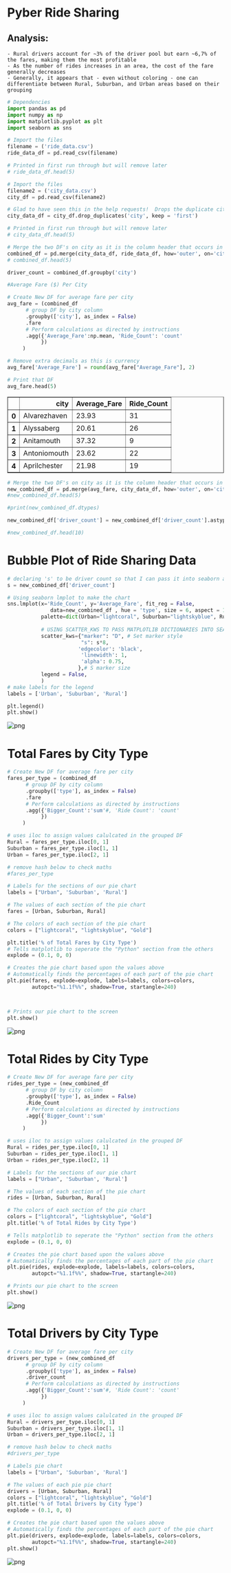 
# Pyber Ride Sharing

## Analysis:
    - Rural drivers account for ~3% of the driver pool but earn ~6,7% of the fares, making them the most profitable
    - As the number of rides increases in an area, the cost of the fare generally decreases
    - Generally, it appears that - even without coloring - one can differentiate between Rural, Suburban, and Urban areas based on their grouping
    


```python
# Dependencies
import pandas as pd
import numpy as np
import matplotlib.pyplot as plt
import seaborn as sns
```


```python
# Import the files
filename = ('ride_data.csv')
ride_data_df = pd.read_csv(filename)

# Printed in first run through but will remove later
# ride_data_df.head(5)
```


```python
# Import the files
filename2 = ('city_data.csv')
city_df = pd.read_csv(filename2)

# Glad to have seen this in the help requests!  Drops the duplicate city names
city_data_df = city_df.drop_duplicates('city', keep = 'first')

# Printed in first run through but will remove later
# city_data_df.head(5)

```


```python
# Merge the two DF's on city as it is the column header that occurs in both
combined_df = pd.merge(city_data_df, ride_data_df, how='outer', on='city')
# combined_df.head(5)

```


```python
driver_count = combined_df.groupby('city')
```


```python
#Average Fare ($) Per City

# Create New DF for average fare per city
avg_fare = (combined_df
      # group DF by city column
      .groupby(['city'], as_index = False)
      .fare
      # Perform calculations as directed by instructions
      .agg({'Average_Fare':np.mean, 'Ride_Count': 'count'
           })
     )

# Remove extra decimals as this is currency
avg_fare['Average_Fare'] = round(avg_fare["Average_Fare"], 2)

# Print that DF
avg_fare.head(5)

```




<div>
<style>
    .dataframe thead tr:only-child th {
        text-align: right;
    }

    .dataframe thead th {
        text-align: left;
    }

    .dataframe tbody tr th {
        vertical-align: top;
    }
</style>
<table border="1" class="dataframe">
  <thead>
    <tr style="text-align: right;">
      <th></th>
      <th>city</th>
      <th>Average_Fare</th>
      <th>Ride_Count</th>
    </tr>
  </thead>
  <tbody>
    <tr>
      <th>0</th>
      <td>Alvarezhaven</td>
      <td>23.93</td>
      <td>31</td>
    </tr>
    <tr>
      <th>1</th>
      <td>Alyssaberg</td>
      <td>20.61</td>
      <td>26</td>
    </tr>
    <tr>
      <th>2</th>
      <td>Anitamouth</td>
      <td>37.32</td>
      <td>9</td>
    </tr>
    <tr>
      <th>3</th>
      <td>Antoniomouth</td>
      <td>23.62</td>
      <td>22</td>
    </tr>
    <tr>
      <th>4</th>
      <td>Aprilchester</td>
      <td>21.98</td>
      <td>19</td>
    </tr>
  </tbody>
</table>
</div>




```python
# Merge the two DF's on city as it is the column header that occurs in both
new_combined_df = pd.merge(avg_fare, city_data_df, how='outer', on='city')
#new_combined_df.head(5)
```


```python
#print(new_combined_df.dtypes)
```


```python
new_combined_df['driver_count'] = new_combined_df['driver_count'].astype('float')

#new_combined_df.head(10)
```


# Bubble Plot of Ride Sharing Data



```python
# declaring 's' to be driver count so that I can pass it into seaborn as a size argument
s = new_combined_df['driver_count']

# Using seaborn lmplot to make the chart
sns.lmplot(x='Ride_Count', y='Average_Fare', fit_reg = False,
              data=new_combined_df , hue = 'type', size = 6, aspect = 1.25,
           palette=dict(Urban="lightcoral", Suburban="lightskyblue", Rural="Gold"),
          
           # USING SCATTER_KWS TO PASS MATPLOTLIB DICTIONARIES INTO SEABORN!!
           scatter_kws={"marker": "D", # Set marker style
                        "s": s*8,
                       'edgecolor': 'black', 
                        'linewidth': 1,
                        'alpha': 0.75,
                       },# S marker size
           legend = False,
           )
# make labels for the legend
labels = ['Urban', 'Suburban', 'Rural']

plt.legend()
plt.show()
```


![png](output_11_0.png)


# Total Fares by City Type


```python
# Create New DF for average fare per city
fares_per_type = (combined_df
      # group DF by city column
      .groupby(['type'], as_index = False)
      .fare
      # Perform calculations as directed by instructions
      .agg({'Bigger_Count':'sum'#, 'Ride Count': 'count'
           })
     )

# uses iloc to assign values calulcated in the grouped DF
Rural = fares_per_type.iloc[0, 1]
Suburban = fares_per_type.iloc[1, 1]
Urban = fares_per_type.iloc[2, 1]

# remove hash below to check maths
#fares_per_type

```


```python
# Labels for the sections of our pie chart
labels = ["Urban", 'Suburban', 'Rural']

# The values of each section of the pie chart
fares = [Urban, Suburban, Rural]

# The colors of each section of the pie chart
colors = ["lightcoral", "lightskyblue", "Gold"]

plt.title('% of Total Fares by City Type')
# Tells matplotlib to seperate the "Python" section from the others
explode = (0.1, 0, 0)

# Creates the pie chart based upon the values above
# Automatically finds the percentages of each part of the pie chart
plt.pie(fares, explode=explode, labels=labels, colors=colors,
        autopct="%1.1f%%", shadow=True, startangle=240)



# Prints our pie chart to the screen
plt.show()

```


![png](output_14_0.png)


# Total Rides by City Type


```python
# Create New DF for average fare per city
rides_per_type = (new_combined_df
      # group DF by city column
      .groupby(['type'], as_index = False)
      .Ride_Count
      # Perform calculations as directed by instructions
      .agg({'Bigger_Count':'sum'
           })
     )

# uses iloc to assign values calulcated in the grouped DF
Rural = rides_per_type.iloc[0, 1]
Suburban = rides_per_type.iloc[1, 1]
Urban = rides_per_type.iloc[2, 1]

# Labels for the sections of our pie chart
labels = ["Urban", 'Suburban', 'Rural']

# The values of each section of the pie chart
rides = [Urban, Suburban, Rural]

# The colors of each section of the pie chart
colors = ["lightcoral", "lightskyblue", "Gold"]
plt.title('% of Total Rides by City Type')

# Tells matplotlib to seperate the "Python" section from the others
explode = (0.1, 0, 0)

# Creates the pie chart based upon the values above
# Automatically finds the percentages of each part of the pie chart
plt.pie(rides, explode=explode, labels=labels, colors=colors,
        autopct="%1.1f%%", shadow=True, startangle=240)

# Prints our pie chart to the screen
plt.show()

```


![png](output_16_0.png)


# Total Drivers by City Type


```python
# Create New DF for average fare per city
drivers_per_type = (new_combined_df
      # group DF by city column
      .groupby(['type'], as_index = False)
      .driver_count
      # Perform calculations as directed by instructions
      .agg({'Bigger_Count':'sum'#, 'Ride Count': 'count'
           })
     )

# uses iloc to assign values calulcated in the grouped DF
Rural = drivers_per_type.iloc[0, 1]
Suburban = drivers_per_type.iloc[1, 1]
Urban = drivers_per_type.iloc[2, 1]

# remove hash below to check maths
#drivers_per_type
```


```python
# Labels pie chart
labels = ["Urban", 'Suburban', 'Rural']

# The values of each pie pie chart
drivers = [Urban, Suburban, Rural]
colors = ["lightcoral", "lightskyblue", "Gold"]
plt.title('% of Total Drivers by City Type')
explode = (0.1, 0, 0)

# Creates the pie chart based upon the values above
# Automatically finds the percentages of each part of the pie chart
plt.pie(drivers, explode=explode, labels=labels, colors=colors,
        autopct="%1.1f%%", shadow=True, startangle=240)
plt.show()
```


![png](output_19_0.png)



```python

```
